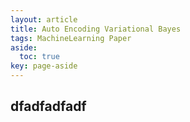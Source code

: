 ```yaml
---
layout: article
title: Auto Encoding Variational Bayes
tags: MachineLearning Paper
aside:
  toc: true
key: page-aside
---
```


## dfadfadfadf
